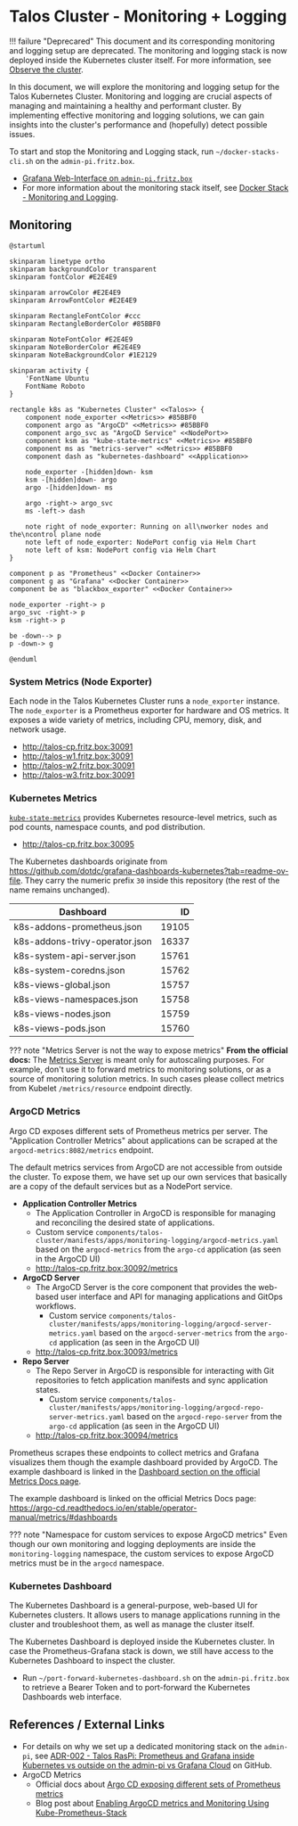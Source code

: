 # Talos Cluster - Monitoring + Logging

!!! failure "Deprecared"
    This document and its corresponding monitoring and logging setup are deprecated. The monitoring and logging stack is now deployed inside the Kubernetes cluster itself. For more information, see [Observe the cluster](telemetry.md).

In this document, we will explore the monitoring and logging setup for the Talos Kubernetes Cluster. Monitoring and logging are crucial aspects of managing and maintaining a healthy and performant cluster. By implementing effective monitoring and logging solutions, we can gain insights into the cluster's performance and (hopefully) detect possible issues.

To start and stop the Monitoring and Logging stack, run `~/docker-stacks-cli.sh` on the `admin-pi.fritz.box`.

- [Grafana Web-Interface on `admin-pi.fritz.box`](http://admin-pi.fritz.box)
- For more information about the monitoring stack itself, see [Docker Stack - Monitoring and Logging](../../api-docs/docker/monitoring-logging.md).

## Monitoring

```kroki-plantuml
@startuml

skinparam linetype ortho
skinparam backgroundColor transparent
skinparam fontColor #E2E4E9

skinparam arrowColor #E2E4E9
skinparam ArrowFontColor #E2E4E9

skinparam RectangleFontColor #ccc
skinparam RectangleBorderColor #85BBF0

skinparam NoteFontColor #E2E4E9
skinparam NoteBorderColor #E2E4E9
skinparam NoteBackgroundColor #1E2129

skinparam activity {
    'FontName Ubuntu
    FontName Roboto
}

rectangle k8s as "Kubernetes Cluster" <<Talos>> {
    component node_exporter <<Metrics>> #85BBF0
    component argo as "ArgoCD" <<Metrics>> #85BBF0
    component argo_svc as "ArgoCD Service" <<NodePort>>
    component ksm as "kube-state-metrics" <<Metrics>> #85BBF0
    component ms as "metrics-server" <<Metrics>> #85BBF0
    component dash as "kubernetes-dashboard" <<Application>>

    node_exporter -[hidden]down- ksm
    ksm -[hidden]down- argo
    argo -[hidden]down- ms

    argo -right-> argo_svc
    ms -left-> dash

    note right of node_exporter: Running on all\nworker nodes and the\ncontrol plane node
    note left of node_exporter: NodePort config via Helm Chart
    note left of ksm: NodePort config via Helm Chart
}

component p as "Prometheus" <<Docker Container>>
component g as "Grafana" <<Docker Container>>
component be as "blackbox_exporter" <<Docker Container>>

node_exporter -right-> p
argo_svc -right-> p
ksm -right-> p

be -down--> p
p -down-> g

@enduml
```

### System Metrics (Node Exporter)

Each node in the Talos Kubernetes Cluster runs a `node_exporter` instance. The `node_exporter` is a Prometheus exporter for hardware and OS metrics. It exposes a wide variety of metrics, including CPU, memory, disk, and network usage.

- <http://talos-cp.fritz.box:30091>
- <http://talos-w1.fritz.box:30091>
- <http://talos-w2.fritz.box:30091>
- <http://talos-w3.fritz.box:30091>

### Kubernetes Metrics

[`kube-state-metrics`](https://github.com/kubernetes/kube-state-metrics) provides Kubernetes resource-level metrics, such as pod counts, namespace counts, and pod distribution.

- <http://talos-cp.fritz.box:30095>

The Kubernetes dashboards originate from <https://github.com/dotdc/grafana-dashboards-kubernetes?tab=readme-ov-file>. They carry the numeric prefix `30` inside this repository (the rest of the name remains unchanged).

| Dashboard                      | ID    |
|--------------------------------|------:|
| k8s-addons-prometheus.json     | 19105 |
| k8s-addons-trivy-operator.json | 16337 |
| k8s-system-api-server.json     | 15761 |
| k8s-system-coredns.json        | 15762 |
| k8s-views-global.json          | 15757 |
| k8s-views-namespaces.json      | 15758 |
| k8s-views-nodes.json           | 15759 |
| k8s-views-pods.json            | 15760 |

??? note "Metrics Server is not the way to expose metrics"
    **From the official docs:** The [Metrics Server](https://github.com/kubernetes-sigs/metrics-server) is meant only for autoscaling purposes. For example, don't use it to forward metrics to monitoring solutions, or as a source of monitoring solution metrics. In such cases please collect metrics from Kubelet `/metrics/resource` endpoint directly.

### ArgoCD Metrics

Argo CD exposes different sets of Prometheus metrics per server. The "Application Controller Metrics" about applications can be scraped at the `argocd-metrics:8082/metrics` endpoint.

The default metrics services from ArgoCD are not accessible from outside the cluster. To expose them, we have set up our own services that basically are a copy of the default services but as a NodePort service.

- **Application Controller Metrics**
    - The Application Controller in ArgoCD is responsible for managing and reconciling the desired state of applications.
    - Custom service `components/talos-cluster/manifests/apps/monitoring-logging/argocd-metrics.yaml` based on the `argocd-metrics` from the `argo-cd` application (as seen in the ArgoCD UI)
    - <http://talos-cp.fritz.box:30092/metrics>
- **ArgoCD Server**
    - The ArgoCD Server is the core component that provides the web-based user interface and API for managing applications and GitOps workflows.
        - Custom service `components/talos-cluster/manifests/apps/monitoring-logging/argocd-server-metrics.yaml` based on the `argocd-server-metrics` from the `argo-cd` application (as seen in the ArgoCD UI)
    - <http://talos-cp.fritz.box:30093/metrics>
- **Repo Server**
    - The Repo Server in ArgoCD is responsible for interacting with Git repositories to fetch application manifests and sync application states.
        - Custom service `components/talos-cluster/manifests/apps/monitoring-logging/argocd-repo-server-metrics.yaml` based on the `argocd-repo-server` from the `argo-cd` application (as seen in the ArgoCD UI)
    - <http://talos-cp.fritz.box:30094/metrics>

Prometheus scrapes these endpoints to collect metrics and Grafana visualizes them though the example dashboard provided by ArgoCD. The example dashboard is linked in the [Dashboard section on the official Metrics Docs page](https://argo-cd.readthedocs.io/en/stable/operator-manual/metrics/#dashboards).

The example dashboard is linked on the official Metrics Docs page: <https://argo-cd.readthedocs.io/en/stable/operator-manual/metrics/#dashboards>

??? note "Namespace for custom services to expose ArgoCD metrics"
    Even though our own monitoring and logging deployments are inside the `monitoring-logging` namespace, the custom services to expose ArgoCD metrics must be in the `argocd` namespace.

### Kubernetes Dashboard

The Kubernetes Dashboard is a general-purpose, web-based UI for Kubernetes clusters. It allows users to manage applications running in the cluster and troubleshoot them, as well as manage the cluster itself.

The Kubernetes Dashboard is deployed inside the Kubernetes cluster. In case the Prometheus-Grafana stack is down, we still have access to the Kubernetes Dashboard to inspect the cluster.

- Run `~/port-forward-kubernetes-dashboard.sh` on the `admin-pi.fritz.box` to retrieve a Bearer Token and to port-forward the Kubernetes Dashboards web interface.
<!-- - metrics-server: <http://talos-cp.fritz.box:30002> -->

<!-- ## Logging

Lorem ipsum dolor sit amet, consectetur adipiscing elit sed do eiusmod tempor incididunt ut labore et dolore magna aliqua. Ut enim ad minim veniam, quis nostrud exercitation ullamco laboris nisi ut aliquip ex ea commodo consequat. Duis aute irure dolor in reprehenderit in voluptate velit esse cillum dolore eu fugiat nulla pariatur. -->

## References / External Links

- For details on why we set up a dedicated monitoring stack on the `admin-pi`, see [ADR-002 - Talos RasPi: Prometheus and Grafana inside Kubernetes vs outside on the admin-pi vs Grafana Cloud](https://github.com/sommerfeld-io/configs-homelab/issues/35) on GitHub.
- ArgoCD Metrics
    - Official docs about [Argo CD exposing different sets of Prometheus metrics](https://argo-cd.readthedocs.io/en/stable/operator-manual/metrics)
    - Blog post about [Enabling ArgoCD metrics and Monitoring Using Kube-Prometheus-Stack](https://medium.com/@randeniyamalitha08/enabling-argocd-metrics-and-monitoring-using-kube-prometheus-stack-ebece18c41d8)
